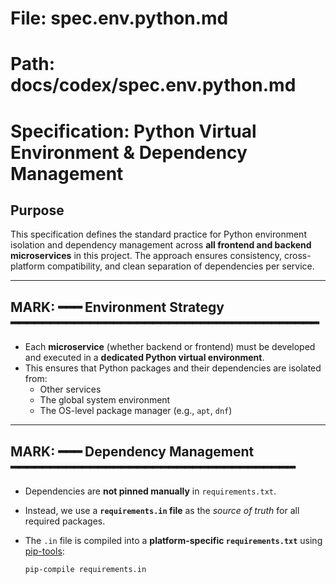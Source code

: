 # File: spec.env.python.md
# Path: docs/codex/spec.env.python.md

# Specification: Python Virtual Environment & Dependency Management

## Purpose

This specification defines the standard practice for Python environment isolation and dependency management across **all frontend and backend microservices** in this project. The approach ensures consistency, cross-platform compatibility, and clean separation of dependencies per service.

---

## MARK: ━━━ Environment Strategy ━━━━━━━━━━━━━━━━━━━━━━━━━━━━━━━━━━━━━━━

- Each **microservice** (whether backend or frontend) must be developed and executed in a **dedicated Python virtual environment**.
- This ensures that Python packages and their dependencies are isolated from:
  - Other services
  - The global system environment
  - The OS-level package manager (e.g., `apt`, `dnf`)

---

## MARK: ━━━ Dependency Management ━━━━━━━━━━━━━━━━━━━━━━━━━━━━━━━━━━━━

- Dependencies are **not pinned manually** in `requirements.txt`.
- Instead, we use a **`requirements.in` file** as the *source of truth* for all required packages.
- The `.in` file is compiled into a **platform-specific `requirements.txt`** using [pip-tools](https://github.com/jazzband/pip-tools):

  ```bash
  pip-compile requirements.in